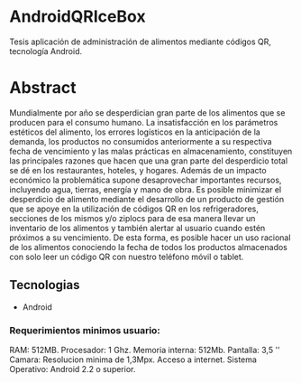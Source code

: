 # AndroidQRIceBox
Tesis aplicación de administración de alimentos mediante códigos QR, tecnología Android.

# Abstract

Mundialmente por año se desperdician gran parte de los alimentos que se producen para el consumo humano.
La insatisfacción en los parámetros estéticos del alimento, los errores logísticos en la anticipación de la demanda, los productos no consumidos anteriormente a su respectiva fecha de vencimiento y las malas prácticas en almacenamiento, constituyen las principales razones que hacen que una gran parte del desperdicio total se dé en los restaurantes, hoteles, y hogares. Además de un impacto económico la problemática supone desaprovechar importantes recursos, incluyendo agua, tierras, energía y mano de obra.
Es posible minimizar el desperdicio de alimento mediante el desarrollo de un producto de gestión que se apoye en la utilización de códigos QR en los refrigeradores, secciones de los mismos y/o ziplocs para de esa manera llevar un inventario de los alimentos y también alertar al usuario  cuando estén próximos a su vencimiento.
De esta forma, es posible hacer un uso racional de los alimentos conociendo la fecha de todos los productos almacenados con solo leer un código QR con nuestro teléfono móvil o tablet.

## Tecnologias

* Android

### Requerimientos minimos usuario:

RAM: 512MB.
Procesador: 1 Ghz.
Memoria interna: 512Mb.
Pantalla: 3,5 ''
Camara: Resolucion minima de 1,3Mpx.
Acceso a internet.
Sistema Operativo: Android 2.2 o superior.
